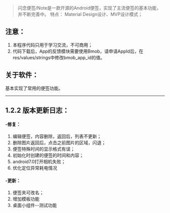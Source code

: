 

> 闪念便签/Note是一款开源的Android便签，实现了主流便签的基本功能，并不断完善中。
> 特点： Material Design设计、MVP设计模式；


## 注意：
1. 本程序代码只用于学习交流，不可商用；
2. 代码下载后，App的反馈模块需要使用Bmob，请申请AppId后，在res/values/strings中修改bmob_app_id的值。

## 关于软件：

基本实现了常用的便签功能。

---

## 1.2.2 版本更新日志：
#### -修复：
1. 编辑便签，内容删除，返回后，列表不更新；
2. 删除图片返回后，点击之前图片的区域，闪退；
3. 便签特殊时间的显示格式有误；
4. 初始化时创建的便签的时间和内容；
5. android7.0打开相机失败；
6. 优化定位异常耗电情况
#### -更新：
1. 便签夹可改名；
2. 增加模板功能
3. 桌面小组件--测试功能
